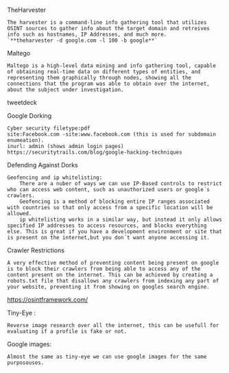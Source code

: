
TheHarvester
	
	The harvester is a command-line info gathering tool that utilizes OSINT sources to gather info about the target domain and retreives info such as hostnames, IP Addresses, and much more.
	`**theharvester -d google.com -l 100 -b google**`


Maltego

	Maltego is a high-level data mining and info gathering tool, capable of obtaining real-time data on different types of entities, and representing them graphically through nodes, showing all the connections that the program was able to obtain over the internet, about the subject under investigation.


tweetdeck

Google Dorking
	
	Cyber security filetype:pdf
	site:Facebook.com -site:www.facebook.com (this is used for subdomain enumeation).
	inurl: admin (shows admin login pages)
	https://securitytrails.com/blog/google-hacking-techniques


Defending Against Dorks

	Geofencing and ip whitelisting:
		There are a nuber of ways we can use IP-Based controls to restrict who can access web content, such as unauthorized users or google´s crawlers.
		Geofencing is a method of blocking entire IP ranges associated with countries so that only access from a specific location will be allowed. 
		ip whitelisting works in a similar way, but instead it only allows specified IP addresses to access resources, and blocks everything else. This is great if you have a development environment or site that is present on the internet,but you don´t want anyone accessing it.

Crawler Restrictions

	A very effective method of preventing content being present on google is to block their crawlers from being able to access any of the content present on the internet. This can be achieved by creating a robots.txt file that disallows any crawlers from indexing any part of your website, preventing it from showing on googles search engine.

https://osintframework.com/

Tiny-Eye :

	Reverse image research over all the internet, this can be usefull for evaluating if a profile is fake or not.

Google images:

	Almost the same as tiny-eye we can use google images for the same purposouses.